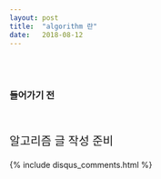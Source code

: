 ```yaml
---
layout: post
title:  "algorithm 란"
date:   2018-08-12
---
```


<br>
<br>
<h3 style='width: 100%;'>들어가기 전</h3>
<br>
<p style='font-size:20px;'>알고리즘 글 작성 준비</p>

{% include disqus_comments.html %}